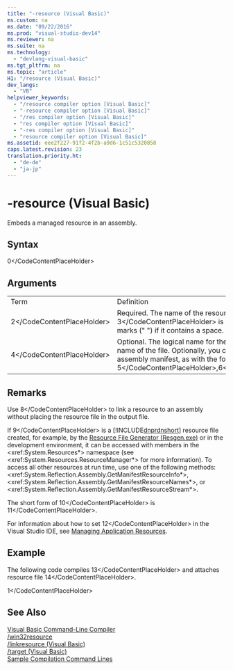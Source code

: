 ```yaml
---
title: "-resource (Visual Basic)"
ms.custom: na
ms.date: "09/22/2016"
ms.prod: "visual-studio-dev14"
ms.reviewer: na
ms.suite: na
ms.technology: 
  - "devlang-visual-basic"
ms.tgt_pltfrm: na
ms.topic: "article"
H1: "/resource (Visual Basic)"
dev_langs: 
  - "VB"
helpviewer_keywords: 
  - "/resource compiler option [Visual Basic]"
  - "-resource compiler option [Visual Basic]"
  - "/res compiler option [Visual Basic]"
  - "res compiler option [Visual Basic]"
  - "-res compiler option [Visual Basic]"
  - "resource compiler option [Visual Basic]"
ms.assetid: eee2f227-91f2-4f2b-a9d6-1c51c5320858
caps.latest.revision: 23
translation.priority.ht: 
  - "de-de"
  - "ja-jp"
---
```

# -resource (Visual Basic)
Embeds a managed resource in an assembly.  
  
## Syntax  
  
<CodeContentPlaceHolder>0\</CodeContentPlaceHolder>  
## Arguments  
  
|||  
|-|-|  
|Term|Definition|  
|<CodeContentPlaceHolder>2\</CodeContentPlaceHolder>|Required. The name of the resource file to embed in the output file. By default, <CodeContentPlaceHolder>3\</CodeContentPlaceHolder> is public in the assembly. Enclose the file name in quotation marks (" ") if it contains a space.|  
|<CodeContentPlaceHolder>4\</CodeContentPlaceHolder>|Optional. The logical name for the resource; the name used to load it. The default is the name of the file. Optionally, you can specify whether the resource is public or private in the assembly manifest, as with the following: <CodeContentPlaceHolder>5\</CodeContentPlaceHolder>,<CodeContentPlaceHolder>6\</CodeContentPlaceHolder>,<CodeContentPlaceHolder>7\</CodeContentPlaceHolder>|  
  
## Remarks  
 Use <CodeContentPlaceHolder>8\</CodeContentPlaceHolder> to link a resource to an assembly without placing the resource file in the output file.  
  
 If <CodeContentPlaceHolder>9\</CodeContentPlaceHolder> is a [!INCLUDE[dnprdnshort](../vs140/includes/dnprdnshort_md.md)] resource file created, for example, by the [Resource File Generator (Resgen.exe)](assetId:///8ef159de-b660-4bec-9213-c3fbc4d1c6f4) or in the development environment, it can be accessed with members in the \<xref:System.Resources*> namespace (see \<xref:System.Resources.ResourceManager*> for more information). To access all other resources at run time, use one of the following methods: \<xref:System.Reflection.Assembly.GetManifestResourceInfo*>, \<xref:System.Reflection.Assembly.GetManifestResourceNames*>, or \<xref:System.Reflection.Assembly.GetManifestResourceStream*>.  
  
 The short form of <CodeContentPlaceHolder>10\</CodeContentPlaceHolder> is <CodeContentPlaceHolder>11\</CodeContentPlaceHolder>.  
  
 For information about how to set <CodeContentPlaceHolder>12\</CodeContentPlaceHolder> in the Visual Studio IDE, see [Managing Application Resources](../vs140/managing-application-resources--.net-.md).  
  
## Example  
 The following code compiles <CodeContentPlaceHolder>13\</CodeContentPlaceHolder> and attaches resource file <CodeContentPlaceHolder>14\</CodeContentPlaceHolder>.  
  
<CodeContentPlaceHolder>1\</CodeContentPlaceHolder>  
## See Also  
 [Visual Basic Command-Line Compiler](../vs140/visual-basic-command-line-compiler.md)   
 [/win32resource](../vs140/-win32resource.md)   
 [/linkresource (Visual Basic)](../vs140/-linkresource--visual-basic-.md)   
 [/target (Visual Basic)](../vs140/-target--visual-basic-.md)   
 [Sample Compilation Command Lines](../vs140/sample-compilation-command-lines--visual-basic-.md)